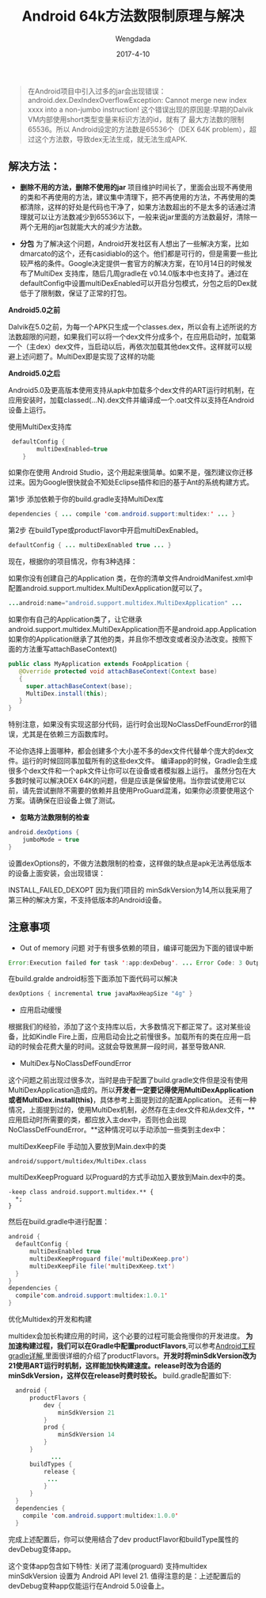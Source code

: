 ﻿---
layout:     post
title:      "Android 64k方法数限制原理与解决"
date:       2017-4-10 
author:     "Wengdada"
header-img: 
catalog: true
tags:
    - Android
---


>在Android项目中引入过多的jar会出现错误：
android.dex.DexIndexOverflowException: Cannot merge new index xxxx into a non-jumbo instruction!
这个错误出现的原因是:早期的Dalvik VM内部使用short类型变量来标识方法的id，就有了 最大方法数的限制65536。所以 Android设定的方法数是65536个（DEX 64K problem），超过这个方法数，导致dex无法生成，就无法生成APK.



## 解决方法：

- **删除不用的方法，删除不使用的jar**
项目维护时间长了，里面会出现不再使用的类和不再使用的方法，建议集中清理下，把不再使用的方法，不再使用的类都清除，这样的好处是代码也干净了，如果方法数超出的不是太多的话通过清理就可以让方法数减少到65536以下，一般来说jar里面的方法数最好，清除一两个无用的jar包就能大大的减少方法数。


- **分包**
为了解决这个问题，Android开发社区有人想出了一些解决方案，比如dmarcato的这个，还有casidiablo的这个。他们都是可行的，但是需要一些比较严格的条件。Google决定提供一套官方的解决方案，在10月14日的时候发布了MultiDex 支持库，随后几周gradle在 v0.14.0版本中也支持了。通过在defaultConfig中设置multiDexEnabled可以开启分包模式，分包之后的Dex就低于了限制数，保证了正常的打包。

**Android5.0之前**

Dalvik在5.0之前，为每一个APK只生成一个classes.dex，所以会有上述所说的方法数超限的问题，如果我们可以将一个dex文件分成多个，在应用启动时，加载第一个（主dex）dex文件，当启动以后，再依次加载其他dex文件。这样就可以规避上述问题了。MultiDex即是实现了这样的功能

**Android5.0之后**

Android5.0及更高版本使用支持从apk中加载多个dex文件的ART运行时机制，在应用安装时，加载classed(…N).dex文件并编译成一个.oat文件以支持在Android设备上运行。


使用MultiDex支持库
 
``` java
 defaultConfig {
        multiDexEnabled=true
    }
```  

如果你在使用 Android Studio，这个用起来很简单。如果不是，强烈建议你迁移过来。因为Google很快就会不知处Eclipse插件和旧的基于Ant的系统构建方式。

第1步  添加依赖于你的build.gradle支持MultiDex库
``` java
dependencies { ... compile 'com.android.support:multidex:' ... }
```
第2步  在buildType或productFlavor中开启multiDexEnabled。
``` java
defaultConfig { ... multiDexEnabled true ... }
```
现在，根据你的项目情况，你有3种选择：

如果你没有创建自己的Application 类，在你的清单文件AndroidManifest.xml中配置android.support.multidex.MultiDexApplication就可以了。
```java
...android:name="android.support.multidex.MultiDexApplication" ...
```
如果你有自己的Application类了，让它继承 android.support.multidex.MultiDexApplication而不是android.app.Application
如果你的Application继承了其他的类，并且你不想改变或者没办法改变。按照下面的方法重写attachBaseContext()
``` java
public class MyApplication extends FooApplication { 
   @Override protected void attachBaseContext(Context base) 
   {
     super.attachBaseContext(base); 
     MultiDex.install(this); 
   } 
}
```
特别注意，如果没有实现这部分代码，运行时会出现NoClassDefFoundError的错误，尤其是在依赖三方函数库时。

不论你选择上面哪种，都会创建多个大小差不多的dex文件代替单个庞大的dex文件。运行的时候回同事加载所有的这些dex文件。
编译app的时候，Gradle会生成很多个dex文件和一个apk文件让你可以在设备或者模拟器上运行。
虽然分包在大多数时候可以解决DEX 64K的问题，但是应该是保留使用。当你尝试使用它以前，请先尝试删除不需要的依赖并且使用ProGuard混淆，如果你必须要使用这个方案。请确保在旧设备上做了测试。

    
- **忽略方法数限制的检查**
``` java
android.dexOptions {
    jumboMode = true
}
```

设置dexOptions的，不做方法数限制的检查，这样做的缺点是apk无法再低版本的设备上面安装，会出现错误：

INSTALL_FAILED_DEXOPT
因为我们项目的 minSdkVersion为14,所以我采用了第三种的解决方案，不支持低版本的Android设备。


## 注意事项

- Out of memory 问题 
对于有很多依赖的项目，编译可能因为下面的错误中断
``` java
Error:Execution failed for task ':app:dexDebug'. ... Error Code: 3 Output: UNEXPECTED TOP-LEVEL ERROR: java.lang.OutOfMemoryError: GC overhead limit exceeded at com.android.dx.cf.cst.ConstantPoolParser.parse0(ConstantPoolParser.java:326) ...
```
在build.gralde android标签下面添加下面代码可以解决
```java
dexOptions { incremental true javaMaxHeapSize "4g" }
```
- 应用启动缓慢 

根据我们的经验，添加了这个支持库以后，大多数情况下都正常了。这对某些设备，比如Kindle Fire上面，应用启动会比之前慢很多。加载所有的类在应用一启动的时候会花费大量的时间。这就会导致黑屏一段时间，甚至导致ANR.

- MultiDex与NoClassDefFoundError

这个问题之前出现过很多次，当时是由于配置了build.gradle文件但是没有使用MultiDexApplication造成的。所以**开发者一定要记得使用MultiDexApplication或者MultiDex.install(this)**，具体参考上面提到过的配置Application。
还有一种情况，上面提到过的，使用MultiDex机制，必然存在主dex文件和从dex文件，**应用启动时所需要的类，都应放入主dex中，否则也会出现NoClassDefFoundError。**这种情况可以手动添加一些类到主dex中：

multiDexKeepFile
手动加入要放到Main.dex中的类
```
android/support/multidex/MultiDex.class
```
multiDexKeepProguard
以Proguard的方式手动加入要放到Main.dex中的类。
```
-keep class android.support.multidex.** {
  *;
}
```
然后在build.gradle中进行配置：
```java
android {
  defaultConfig {
      multiDexEnabled true
      multiDexKeepProguard file('multiDexKeep.pro') 
      multiDexKeepFile file('multiDexKeep.txt') 
  }
}
dependencies {
  compile'com.android.support:multidex:1.0.1'
}
```
优化Multidex的开发和构建

multidex会加长构建应用的时间，这个必要的过程可能会拖慢你的开发进度。 **为加速构建过程，我们可以在Gradle中配置productFlavors**,可以参考[Android工程gradle详解](http://www.jianshu.com/p/3e66d36455f4),里面很详细的介绍了productFlavors。**开发时将minSdkVersion改为21使用ART运行时机制，这样能加快构建速度。release时改为合适的minSdkVersion，这样仅在release时费时较长。**
build.gradle配置如下:
```java
  android {
      productFlavors {
          dev {
              minSdkVersion 21
          }
          prod {
              minSdkVersion 14
          }
      }
            ...
      buildTypes {
          release {
           ...
          }
      }
  }
  dependencies {
    compile 'com.android.support:multidex:1.0.0'
  }
```
完成上述配置后，你可以使用结合了dev productFlavor和buildType属性的devDebug变体app。

这个变体app包含如下特性:
关闭了混淆(proguard)
支持multidex
minSdkVersion 设置为 Android API level 21.
值得注意的是：上述配置后的devDebug变种app仅能运行在Android 5.0设备上。





